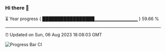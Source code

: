 ### Hi there 👋

⏳ Year progress { █████████████████▁▁▁▁▁▁▁▁▁▁▁▁▁ } 59.66 %

---

⏰ Updated on Sun, 06 Aug 2023 18:08:03 GMT

![Progress Bar CI](https://github.com/Shyam-Makwana/GitHub-Actions-Demo/workflows/Progress%20Bar%20CI/badge.svg)
